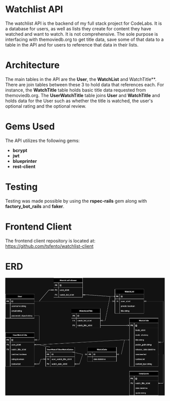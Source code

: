 # Watchlist API

The watchlist API is the backend of my full stack project for CodeLabs. It is a database for users, as well as lists they create for content they have watched and want to watch. It is not comprehensive. The sole purpose is interfacing with themoviedb.org to get title data, save some of that data to a table in the API and for users to reference that data in their lists.


# Architecture

The main tables in the API are the **User**, the **WatchList** and WatchTitle**. There are join tables between these 3 to hold data that references each. For instance, the **WatchTitle** table holds basic title data requested from themoviedb.org. The **UserWatchTitle** table joins **User** and **WatchTitle** and holds data for the User such as whether the title is watched, the user's optional rating and the optional review.

# Gems Used

The API utilizes the following gems:
- **bcrypt**
- **jwt**
- **blueprinter**
- **rest-client**

# Testing

Testing was made possible by using the **rspec-rails** gem along with **factory_bot_rails** and **faker**.

# Frontend Client

The frontend client repository is located at: https://github.com/tsfento/watchlist-client

# ERD
![](watchlist_final.png)